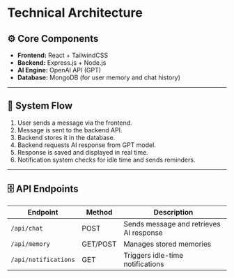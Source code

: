 # Technical Architecture

## ⚙️ Core Components
- **Frontend:** React + TailwindCSS  
- **Backend:** Express.js + Node.js  
- **AI Engine:** OpenAI API (GPT)  
- **Database:** MongoDB (for user memory and chat history)

---

## 🧩 System Flow
1. User sends a message via the frontend.
2. Message is sent to the backend API.
3. Backend stores it in the database.
4. Backend requests AI response from GPT model.
5. Response is saved and displayed in real time.
6. Notification system checks for idle time and sends reminders.

---

## 🗄️ API Endpoints
| Endpoint | Method | Description |
|-----------|---------|-------------|
| `/api/chat` | POST | Sends message and retrieves AI response |
| `/api/memory` | GET/POST | Manages stored memories |
| `/api/notifications` | GET | Triggers idle-time notifications |
